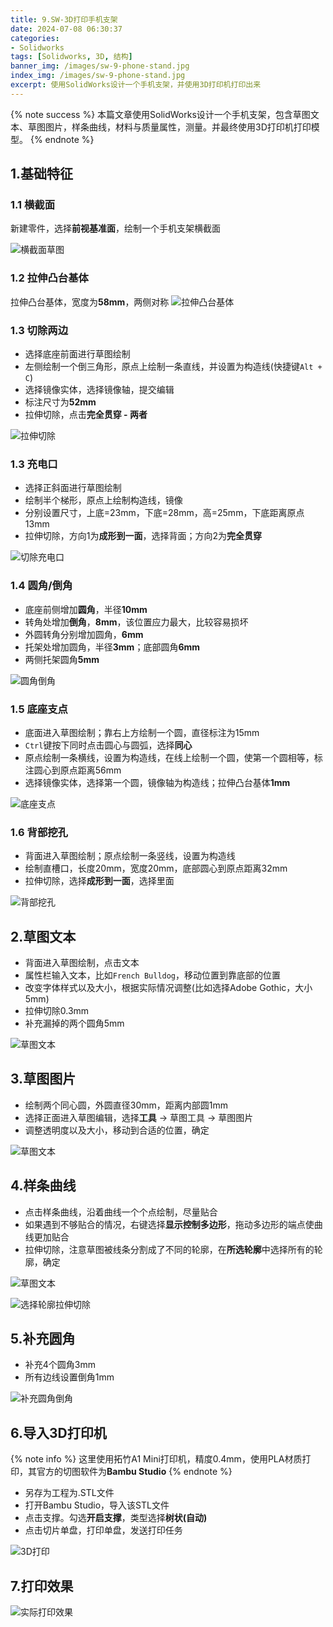 ```yaml
---
title: 9.SW-3D打印手机支架
date: 2024-07-08 06:30:37
categories:
- Solidworks
tags: [Solidworks, 3D, 结构]
banner_img: /images/sw-9-phone-stand.jpg
index_img: /images/sw-9-phone-stand.jpg
excerpt: 使用SolidWorks设计一个手机支架，并使用3D打印机打印出来
---
```


{% note success %}
本篇文章使用SolidWorks设计一个手机支架，包含草图文本、草图图片，样条曲线，材料与质量属性，测量。并最终使用3D打印机打印模型。
{% endnote %}

## 1.基础特征
### 1.1 横截面
新建零件，选择**前视基准面**，绘制一个手机支架横截面

![横截面草图](cross_section.png)

### 1.2 拉伸凸台基体
拉伸凸台基体，宽度为**58mm**，两侧对称
![拉伸凸台基体](features.gif)

### 1.3 切除两边
- 选择底座前面进行草图绘制
- 左侧绘制一个倒三角形，原点上绘制一条直线，并设置为构造线(快捷键`Alt + C`)
- 选择镜像实体，选择镜像轴，提交编辑
- 标注尺寸为**52mm**
- 拉伸切除，点击**完全贯穿 - 两者**

![拉伸切除](features_cut.gif)

### 1.3 充电口
- 选择正斜面进行草图绘制
- 绘制半个梯形，原点上绘制构造线，镜像
- 分别设置尺寸，上底=23mm，下底=28mm，高=25mm，下底距离原点13mm
- 拉伸切除，方向1为**成形到一面**，选择背面；方向2为**完全贯穿**

![切除充电口](charge_cut.gif)

### 1.4 圆角/倒角
- 底座前侧增加**圆角**，半径**10mm**
- 转角处增加**倒角**，**8mm**，该位置应力最大，比较容易损坏
- 外圆转角分别增加圆角，**6mm**
- 托架处增加圆角，半径**3mm**；底部圆角**6mm**
- 两侧托架圆角**5mm**

![圆角倒角](round_corner.gif)

### 1.5 底座支点
- 底面进入草图绘制；靠右上方绘制一个圆，直径标注为15mm
- `Ctrl`键按下同时点击圆心与圆弧，选择**同心**
- 原点绘制一条横线，设置为构造线，在线上绘制一个圆，使第一个圆相等，标注圆心到原点距离56mm
- 选择镜像实体，选择第一个圆，镜像轴为构造线；拉伸凸台基体**1mm**

![底座支点](bottom.gif)

### 1.6 背部挖孔
- 背面进入草图绘制；原点绘制一条竖线，设置为构造线
- 绘制直槽口，长度20mm，宽度20mm，底部圆心到原点距离32mm
- 拉伸切除，选择**成形到一面**，选择里面

![背部挖孔](back.gif)

## 2.草图文本
- 背面进入草图绘制，点击文本
- 属性栏输入文本，比如`French Bulldog`，移动位置到靠底部的位置
- 改变字体样式以及大小，根据实际情况调整(比如选择Adobe Gothic，大小5mm)
- 拉伸切除0.3mm
- 补充漏掉的两个圆角5mm

![草图文本](draft_text.gif)

## 3.草图图片
- 绘制两个同心圆，外圆直径30mm，距离内部圆1mm
- 选择正面进入草图编辑，选择**工具** -> 草图工具 -> 草图图片
- 调整透明度以及大小，移动到合适的位置，确定

![草图文本](draft_picture.gif)

## 4.样条曲线
- 点击样条曲线，沿着曲线一个个点绘制，尽量贴合
- 如果遇到不够贴合的情况，右键选择**显示控制多边形**，拖动多边形的端点使曲线更加贴合
- 拉伸切除，注意草图被线条分割成了不同的轮廓，在**所选轮廓**中选择所有的轮廓，确定

![草图文本](curse_line.gif)

![选择轮廓拉伸切除](select_cut.gif)

## 5.补充圆角
- 补充4个圆角3mm
- 所有边线设置倒角1mm

![补充圆角倒角](complementary.gif)

## 6.导入3D打印机
{% note info %}
这里使用拓竹A1 Mini打印机，精度0.4mm，使用PLA材质打印，其官方的切图软件为**Bambu Studio**
{% endnote %}
- 另存为工程为.STL文件
- 打开Bambu Studio，导入该STL文件
- 点击支撑。勾选**开启支撑**，类型选择**树状(自动)**
- 点击切片单盘，打印单盘，发送打印任务

![3D打印](3d_print.gif)

## 7.打印效果
![实际打印效果](result.png)

